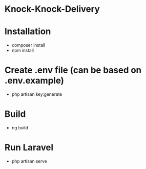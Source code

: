 # Knock-Knock-Delivery

# Installation
- composer install
- npm install

# Create .env file (can be based on .env.example)
- php artisan key:generate

# Build
- ng build

# Run Laravel
- php artisan serve
